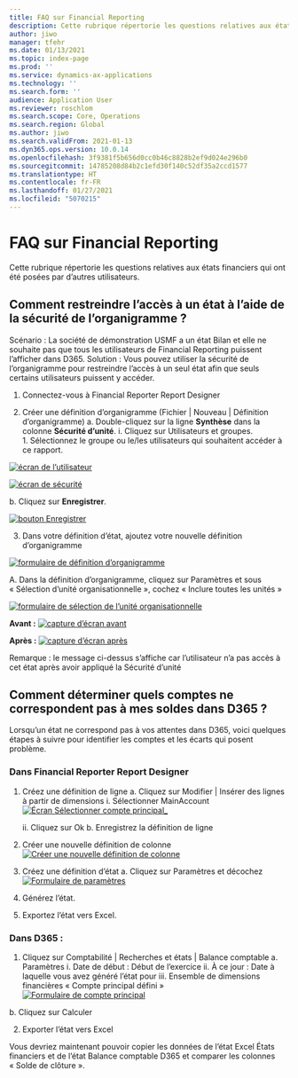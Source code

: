 ```yaml
---
title: FAQ sur Financial Reporting
description: Cette rubrique répertorie les questions relatives aux états financiers qui ont été posées par d’autres utilisateurs.
author: jiwo
manager: tfehr
ms.date: 01/13/2021
ms.topic: index-page
ms.prod: ''
ms.service: dynamics-ax-applications
ms.technology: ''
ms.search.form: ''
audience: Application User
ms.reviewer: roschlom
ms.search.scope: Core, Operations
ms.search.region: Global
ms.author: jiwo
ms.search.validFrom: 2021-01-13
ms.dyn365.ops.version: 10.0.14
ms.openlocfilehash: 3f9381f5b656d0cc0b46c8828b2ef9d024e296b0
ms.sourcegitcommit: 14785208d84b2c1efd30f140c52df35a2ccd1577
ms.translationtype: HT
ms.contentlocale: fr-FR
ms.lasthandoff: 01/27/2021
ms.locfileid: "5070215"
---
```

# <a name="financial-reporting-faq"></a>FAQ sur Financial Reporting 

Cette rubrique répertorie les questions relatives aux états financiers qui ont été posées par d’autres utilisateurs. 


## <a name="how-do-i-restrict-access-to-a-report-using-tree-security"></a>Comment restreindre l’accès à un état à l’aide de la sécurité de l’organigramme ?

Scénario : La société de démonstration USMF a un état Bilan et elle ne souhaite pas que tous les utilisateurs de Financial Reporting puissent l’afficher dans D365. Solution : Vous pouvez utiliser la sécurité de l’organigramme pour restreindre l’accès à un seul état afin que seuls certains utilisateurs puissent y accéder. 

1.  Connectez-vous à Financial Reporter Report Designer

2.  Créer une définition d’organigramme (Fichier | Nouveau | Définition d’organigramme) a.    Double-cliquez sur la ligne **Synthèse** dans la colonne **Sécurité d’unité**.
  i.    Cliquez sur Utilisateurs et groupes.  
          1. Sélectionnez le groupe ou le/les utilisateurs qui souhaitent accéder à ce rapport. 
          
[![écran de l’utilisateur](./media/FR-FAQ_users.png)](./media/FR-FAQ_users.png)

[![écran de sécurité](./media/FR-FAQ_security.jpg)](./media/FR-FAQ_security.jpg)

  b.    Cliquez sur **Enregistrer**.
  
[![bouton Enregistrer](./media/FR-FAQ_save.png)](./media/FR-FAQ_save.png)

3.  Dans votre définition d’état, ajoutez votre nouvelle définition d’organigramme

[![formulaire de définition d’organigramme](./media/FR-FAQ_tree-definition.jpg)](./media/FR-FAQ_tree-definition.jpg)

A.  Dans la définition d’organigramme, cliquez sur Paramètres et sous « Sélection d’unité organisationnelle », cochez « Inclure toutes les unités »

[![formulaire de sélection de l’unité organisationnelle](./media/FR-FAQ_reporting-unit-selection.jpg)](./media/FR-FAQ_reporting-unit-selection.jpg)

**Avant :** [![capture d’écran avant](./media/FR-FAQ_before.png)](./media/FR-FAQ_before.png)

**Après :** [![capture d’écran après](./media/FR-FAQ_after.png)](./media/FR-FAQ_after.png)

Remarque : le message ci-dessus s’affiche car l’utilisateur n’a pas accès à cet état après avoir appliqué la Sécurité d’unité



## <a name="how-do-i-determine-which-accounts-do-not-matching-my-balances-in-d365"></a>Comment déterminer quels comptes ne correspondent pas à mes soldes dans D365 ?

Lorsqu’un état ne correspond pas à vos attentes dans D365, voici quelques étapes à suivre pour identifier les comptes et les écarts qui posent problème. 

### <a name="in-financial-reporter-report-designer"></a>Dans Financial Reporter Report Designer

1.  Créez une définition de ligne a.    Cliquez sur Modifier | Insérer des lignes à partir de dimensions i.  Sélectionner MainAccount [![Écran Sélectionner compte principal_](./media/FR-FAQ_selectmain_.png)](./media/FR-FAQ_selectmain_.png)
    
    ii. Cliquez sur Ok b.    Enregistrez la définition de ligne

2.  Créer une nouvelle définition de colonne     [![Créer une nouvelle définition de colonne](./media/FR-FAQ_column.png)](./media/FR-FAQ_column.png)

3.  Créez une définition d’état a.    Cliquez sur Paramètres et décochez [![Formulaire de paramètres](./media/FR-FAQ_settings.png)](./media/FR-FAQ_settings.png)
   
4.  Générez l’état. 

5.  Exportez l’état vers Excel.

### <a name="in-d365"></a>Dans D365 : 
1.  Cliquez sur Comptabilité | Recherches et états | Balance comptable a.    Paramètres i.  Date de début : Début de l’exercice ii. À ce jour : Date à laquelle vous avez généré l’état pour iii.    Ensemble de dimensions financières « Compte principal défini » [![Formulaire de compte principal](./media/FR-FAQ_mainacct.png)](./media/FR-FAQ_mainacct.png)
      
  b.    Cliquez sur Calculer

2.  Exporter l’état vers Excel

Vous devriez maintenant pouvoir copier les données de l’état Excel États financiers et de l’état Balance comptable D365 et comparer les colonnes « Solde de clôture ».
